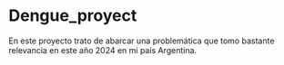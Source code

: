 # Dengue_proyect
En este proyecto trato de abarcar una problemática que tomo bastante relevancia en este año 2024 en mi país Argentina.

